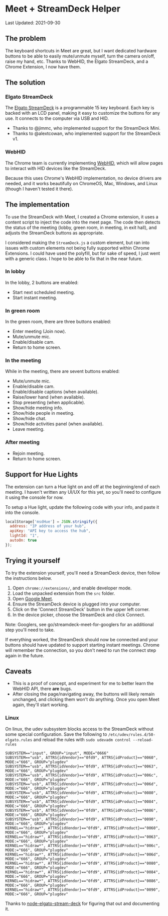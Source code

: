 # Meet + StreamDeck Helper

Last Updated: 2021-09-30

## The problem

The keyboard shortcuts in Meet are great, but I want dedicated hardware buttons
to be able to easily mute/unmute myself, turn the camera on/off, raise my hand,
etc. Thanks to WebHID, the Elgato StreamDeck, and a Chrome Extension, I now
have them.

## The solution

### Elgato StreamDeck

The [Elgato StreamDeck](https://www.elgato.com/en/gaming/stream-deck) is a
programmable 15 key keyboard. Each key is backed with an LCD panel, making it
easy to customize the buttons for any use. It connects to the computer via
USB and HID.

* Thanks to @jimmc, who implemented support for the  StreamDeck Mini.
* Thanks to @alextcowan, who implemented support for the StreamDeck v1.

### WebHID

The Chrome team is currently implementing [WebHID](https://web.dev/hid/), which
will allow pages to interact with HID devices like the StreamDeck.

Because this uses Chrome's WebHID implementation, no device drivers are needed,
and it works beautifully on ChromeOS, Mac, Windows, and Linux (though I haven't
tested it there).

## The implementation

To use the StreamDeck with Meet, I created a Chrome extension, it uses a content
script to inject the code into the meet page. The code then detects the status
of the meeting (lobby, green room, in meeting, in exit hall), and adjusts the
StreamDeck buttons as appropriate.

I considered making the `StreamDeck.js` a custom element, but ran into issues
with custom elements not being fully supported within Chrome Extensions. I
could have used the polyfill, but for sake of speed, I just went with a generic
class. I hope to be able to fix that in the near future.

### In lobby

In the lobby, 2 buttons are enabled:

* Start next scheduled meeting.
* Start instant meeting.

### In green room

In the green room, there are three buttons enabled:

* Enter meeting (Join now).
* Mute/unmute mic.
* Enable/disable cam.
* Return to home screen.

### In the meeting

While in the meeting, there are sevent buttons enabled:

* Mute/unmute mic.
* Enable/disable cam.
* Enable/disable captions (when available).
* Raise/lower hand (when available).
* Stop presenting (when applicable).
* Show/hide meeting info.
* Show/hide people in meeting.
* Show/hide chat.
* Show/hide activities panel (when available).
* Leave meeting.

### After meeting

* Rejoin meeting.
* Return to home screen.

## Support for Hue Lights

The extension can turn a Hue light on and off at the beginning/end of each
meeting. I haven't written any UI/UX for this yet, so you'll need to configure
it using the console for now.

To setup a Hue light, update the following code with your info, and paste
it into the console.

```js
localStorage['msdHue'] = JSON.stringify({
  address: "IP address of your hub",
  apiKey: "API key to access the hub",
  lightId: "1",
  autoOn: true
});
```

## Trying it yourself

To try the extension yourself, you'll need a StreamDeck device, then follow
the instructions below.

1. Open `chrome://extensions/`, and enable developer mode.
1. Load the unpacked extension from the `src` folder.
1. Open [Google Meet](https://meet.google.com).
1. Ensure the StreamDeck device is plugged into your computer.
1. Click on the 'Connect StreamDeck' button in the upper left corner.
1. In the device picker, choose the StreamDeck and click Connect.

Note: Googlers, see go/streamdeck-meet-for-googlers for an additional step
you'll need to take.

If everything worked, the StreamDeck should now be connected and your buttons
should have updated to support starting instant meetings. Chrome will remember
the connection, so you don't need to run the connect step again in the future.

## Caveats

* This is a proof of concept, and experiment for me to better learn the WebHID
  API, there **are** bugs.
* After closing the page/navigating away, the buttons will likely remain
  unchanged, and clicking them won't do anything. Once you open Meet again,
  they'll start working.

### Linux

On linux, the udev subsystem blocks access to the StreamDeck without some
special configuration. Save the following to `/etc/udev/rules.d/50-elgato.rules`
and reload the rules with `sudo udevadm control --reload-rules`

```
SUBSYSTEM=="input", GROUP="input", MODE="0666"
SUBSYSTEM=="usb", ATTRS{idVendor}=="0fd9", ATTRS{idProduct}=="0060", MODE:="666", GROUP="plugdev"
SUBSYSTEM=="usb", ATTRS{idVendor}=="0fd9", ATTRS{idProduct}=="0063", MODE:="666", GROUP="plugdev"
SUBSYSTEM=="usb", ATTRS{idVendor}=="0fd9", ATTRS{idProduct}=="006c", MODE:="666", GROUP="plugdev"
SUBSYSTEM=="usb", ATTRS{idVendor}=="0fd9", ATTRS{idProduct}=="006d", MODE:="666", GROUP="plugdev"
SUBSYSTEM=="usb", ATTRS{idVendor}=="0fd9", ATTRS{idProduct}=="0080", MODE:="666", GROUP="plugdev"
SUBSYSTEM=="usb", ATTRS{idVendor}=="0fd9", ATTRS{idProduct}=="0084", MODE:="666", GROUP="plugdev"
SUBSYSTEM=="usb", ATTRS{idVendor}=="0fd9", ATTRS{idProduct}=="0086", MODE:="666", GROUP="plugdev"
SUBSYSTEM=="usb", ATTRS{idVendor}=="0fd9", ATTRS{idProduct}=="0090", MODE:="666", GROUP="plugdev"
KERNEL=="hidraw*", ATTRS{idVendor}=="0fd9", ATTRS{idProduct}=="0060", MODE:="666", GROUP="plugdev"
KERNEL=="hidraw*", ATTRS{idVendor}=="0fd9", ATTRS{idProduct}=="0063", MODE:="666", GROUP="plugdev"
KERNEL=="hidraw*", ATTRS{idVendor}=="0fd9", ATTRS{idProduct}=="006c", MODE:="666", GROUP="plugdev"
KERNEL=="hidraw*", ATTRS{idVendor}=="0fd9", ATTRS{idProduct}=="006d", MODE:="666", GROUP="plugdev"
KERNEL=="hidraw*", ATTRS{idVendor}=="0fd9", ATTRS{idProduct}=="0080", MODE:="666", GROUP="plugdev"
KERNEL=="hidraw*", ATTRS{idVendor}=="0fd9", ATTRS{idProduct}=="0084", MODE:="666", GROUP="plugdev"
KERNEL=="hidraw*", ATTRS{idVendor}=="0fd9", ATTRS{idProduct}=="0086", MODE:="666", GROUP="plugdev"
KERNEL=="hidraw*", ATTRS{idVendor}=="0fd9", ATTRS{idProduct}=="0090", MODE:="666", GROUP="plugdev"
```

Thanks to [node-elgato-stream-deck](https://github.com/Julusian/node-elgato-stream-deck#linux)
for figuring that out and documenting it.
